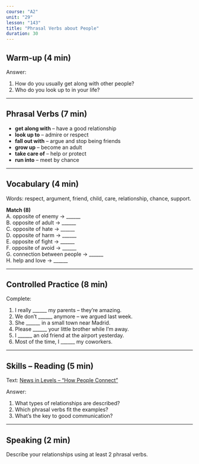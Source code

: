 ```yaml
---
course: "A2"
unit: "29"
lesson: "143"
title: "Phrasal Verbs about People"
duration: 30
---
```


## Warm-up (4 min)
Answer:
1. How do you usually get along with other people?  
2. Who do you look up to in your life?  

-------
## Phrasal Verbs (7 min)
- **get along with** – have a good relationship  
- **look up to** – admire or respect  
- **fall out with** – argue and stop being friends  
- **grow up** – become an adult  
- **take care of** – help or protect  
- **run into** – meet by chance  

-------
## Vocabulary (4 min)
Words: respect, argument, friend, child, care, relationship, chance, support.  

**Match (8)**  
A. opposite of enemy → ______  
B. opposite of adult → ______  
C. opposite of hate → ______  
D. opposite of harm → ______  
E. opposite of fight → ______  
F. opposite of avoid → ______  
G. connection between people → ______  
H. help and love → ______  

-------
## Controlled Practice (8 min)
Complete:  
1. I really ______ my parents – they’re amazing.  
2. We don’t ______ anymore – we argued last week.  
3. She ______ in a small town near Madrid.  
4. Please ______ your little brother while I’m away.  
5. I ______ an old friend at the airport yesterday.  
6. Most of the time, I ______ my coworkers.  

-------
## Skills – Reading (5 min)
Text: [News in Levels – “How People Connect”](https://www.newsinlevels.com/)  

Answer:  
1. What types of relationships are described?  
2. Which phrasal verbs fit the examples?  
3. What’s the key to good communication?  

-------
## Speaking (2 min)
Describe your relationships using at least 2 phrasal verbs.
